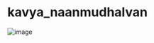 # kavya_naanmudhalvan
![image](https://github.com/KavyaShanmugasundaram/kavya_naanmudhalvan/assets/146063386/ee4dfc17-d175-4ed9-bd16-82416664f0d6)
